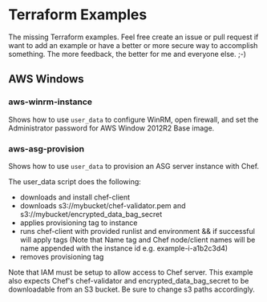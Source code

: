 # Terraform Examples

The missing Terraform examples.  Feel free create an issue or pull request if want to add an example or have a 
better or more secure way to accomplish something. The more feedback, the better for me and everyone else. ;-)

## AWS Windows

### aws-winrm-instance

Shows how to use `user_data` to configure WinRM, open firewall, and set the Administrator 
password for AWS Window 2012R2 Base image.

### aws-asg-provision

Shows how to use `user_data` to provision an ASG server instance with Chef. 
 
The user_data script does the following:
- downloads and install chef-client
- downloads s3://mybucket/chef-validator.pem and s3://mybucket/encrypted_data_bag_secret
- applies provisioning tag to instance
- runs chef-client with provided runlist and environment && if successful will apply tags 
  (Note that Name tag and Chef node/client names will be name appended with the instance id e.g. example-i-a1b2c3d4)
- removes provisioning tag
  
Note that IAM must be setup to allow access to Chef server.  This example also expects Chef's chef-validator and 
encrypted_data_bag_secret to be downloadable from an S3 bucket.  Be sure to change s3 paths accordingly. 
